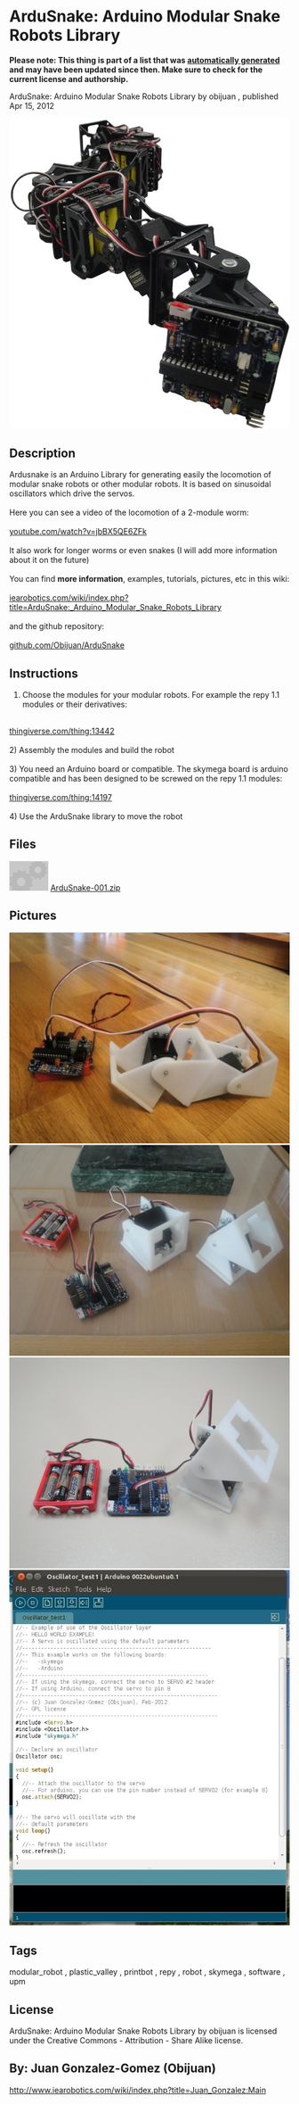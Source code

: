 ArduSnake: Arduino Modular Snake Robots Library
===============
**Please note: This thing is part of a list that was [automatically generated](https://github.com/carlosgs/export-things) and may have been updated since then. Make sure to check for the current license and authorship.**  

ArduSnake: Arduino Modular Snake Robots Library  by obijuan , published Apr 15, 2012

![Image](img/Ardusnake-logo_display_large_display_large.jpg)

Description
--------
Ardusnake is an Arduino Library for generating easily the locomotion of modular snake robots or other modular robots. It is based on sinusoidal oscillators which drive the servos.<br />
<br />
Here you can see a video of the locomotion of a 2-module worm:<br />
<br />
<a href="http://www.youtube.com/watch?v=jbBX5QE6ZFk" target="_blank" rel="nofollow">youtube.com/watch?v=jbBX5QE6ZFk</a><br />
<br />
It also work for longer worms or even snakes (I will add more information about it on the future)<br />
<br />
You can find <b>more information</b>, examples, tutorials, pictures, etc in this wiki:<br />
<br />
<a href="http://www.iearobotics.com/wiki/index.php?title=ArduSnake:_Arduino_Modular_Snake_Robots_Library" target="_blank" rel="nofollow">iearobotics.com/wiki/index.php?title=ArduSnake:_Arduino_Modular_Snake_Robots_Library</a><br />
<br />
and the github repository:<br />
<br />
<a href="https://github.com/Obijuan/ArduSnake" target="_blank" rel="nofollow">github.com/Obijuan/ArduSnake</a><br />

Instructions
--------
1) Choose the modules for your modular robots. For example the repy 1.1 modules or their derivatives:<br />
<br />
<a href="http://www.thingiverse.com/thing:13442" target="_blank" rel="nofollow">thingiverse.com/thing:13442</a><br />
<br />
2) Assembly the modules and build the robot<br />
<br />
3) You need an Arduino board or compatible. The skymega board is arduino compatible and has been designed to be screwed on the repy 1.1 modules:<br />
<br />
<a href="http://www.thingiverse.com/thing:14197" target="_blank" rel="nofollow">thingiverse.com/thing:14197</a><br />
<br />
4) Use the ArduSnake library to move the robot<br />

Files
--------
[![Image](img/Gears_preview_tinycard.jpg)](ArduSnake-001.zip)
 [ ArduSnake-001.zip](ArduSnake-001.zip)  



Pictures
--------
![Image](img/DSC04933_display_large_display_large.jpg)
![Image](img/DSC04926_display_large_display_large.jpg)
![Image](img/DSC04907_display_large_display_large.jpg)
![Image](img/arduino-ide-screenshot_display_large_display_large.jpg)


Tags
--------
modular_robot , plastic_valley , printbot , repy , robot , skymega , software , upm  

  

License
--------
ArduSnake: Arduino Modular Snake Robots Library by obijuan is licensed under the Creative Commons - Attribution - Share Alike license.  



By: Juan Gonzalez-Gomez (Obijuan)
--------
<http://www.iearobotics.com/wiki/index.php?title=Juan_Gonzalez:Main>